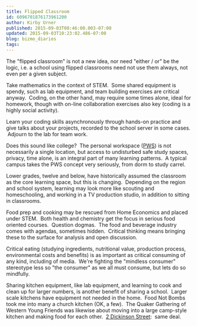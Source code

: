 ```yaml
---
title: Flipped Classroom
id: 6096701876173961200
author: Kirby Urner
published: 2015-09-03T08:46:00.003-07:00
updated: 2015-09-03T10:23:02.486-07:00
blog: bizmo_diaries
tags: 
---
```


The "flipped classroom" is not a new idea, nor need "either / or" be the logic, i.e. a school using flipped classrooms need not use them always, not even per a given subject.

Take mathematics in the context of STEM.  Some shared equipment is spendy, such as lab equipment, and team building exercises are critical anyway.  Coding, on the other hand, may require some times alone, ideal for homework, though with on-line collaboration exercises also key (coding is a highly social activity).

Learn your coding skills asynchronously through hands-on practice and give talks about your projects, recorded to the school server in some cases.  Adjourn to the lab for team work.

Does this sound like college?  The personal workspace ([PWS](http://worldgame.blogspot.com/2015/07/pws-personal-workspace.html)) is not necessarily a single location, but access to undisturbed safe study spaces, privacy, time alone, is an integral part of many learning patterns.  A typical campus takes the PWS concept very seriously, from dorm to study carrel.

Lower grades, twelve and below, have historically assumed the classroom as the core learning space, but this is changing.  Depending on the region and school system, learning may look more like scouting and homeschooling, and working in a TV production studio, in addition to sitting in classrooms.

Food prep and cooking may be rescued from Home Economics and placed under STEM.  Both health and chemistry get the focus in serious food oriented courses.  Question dogmas.  The food and beverage industry comes with agendas, sometimes hidden.  Critical thinking means bringing these to the surface for analysis and open discussion.

Critical eating (studying ingredients, nutritional value, production process, environmental costs and benefits) is as important as critical consuming of any kind, including of media.  We're fighting the "mindless consumer" stereotype less so "the consumer" as we all must consume, but lets do so mindfully.

Sharing kitchen equipment, like lab equipment, and learning to cook and clean up for larger numbers, is another benefit of sharing a school.  Larger scale kitchens have equipment not needed in the home.  Food Not Bombs took me into many a church kitchen (OK, a few).  The Quaker Gathering of Western Young Friends was likewise about moving into a large camp-style kitchen and making food for each other.  [2 Dickinson Street](http://worldgame.blogspot.com/2005/05/princeton-25th-reunion.html):  same deal.
